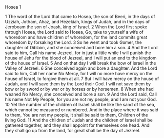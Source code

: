 Hosea 1

1	The word of the Lord that came to Hosea, the son of Beeri, in the days of Uzziah, Jotham, Ahaz, and Hezekiah, kings of Judah, and in the days of Jeroboam the son of Joash, king of Israel.
2	When the Lord first spoke through Hosea, the Lord said to Hosea, Go, take to yourself a wife of whoredom and have children of whoredom, for the land commits great whoredom by forsaking the Lord.
3	So he went and took Gomer, the daughter of Diblaim, and she conceived and bore him a son.
4	And the Lord said to him, Call his name Jezreel, for in just a little while I will punish the house of Jehu for the blood of Jezreel, and I will put an end to the kingdom of the house of Israel.
5	And on that day I will break the bow of Israel in the Valley of Jezreel.
6	She conceived again and bore a daughter. And the Lord said to him, Call her name No Mercy, for I will no more have mercy on the house of Israel, to forgive them at all.
7	But I will have mercy on the house of Judah, and I will save them by the Lord their God. I will not save them by bow or by sword or by war or by horses or by horsemen.
8	When she had weaned No Mercy, she conceived and bore a son.
9	And the Lord said, Call his name Not My People, for you are not my people, and I am not your God.
10	Yet the number of the children of Israel shall be like the sand of the sea, which cannot be measured or numbered. And in the place where it was said to them, You are not my people, it shall be said to them, Children of the living God.
11	And the children of Judah and the children of Israel shall be gathered together, and they shall appoint for themselves one head. And they shall go up from the land, for great shall be the day of Jezreel.

